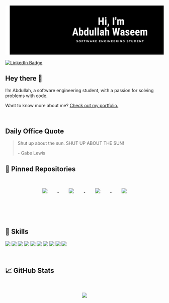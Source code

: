 [![Abdullah's Github Banner](./assets/header.png)](https://github.com/abdullahwaseem01)

[![LinkedIn Badge](https://img.shields.io/badge/LinkedIn-Profile-informational?style=flat&logo=linkedin&logoColor=white&color=0D76A8)](https://www.linkedin.com/in/abdullahwaseem01/)


## Hey there 👋

I’m Abdullah, a software engineering student, with a passion for solving problems with code.

Want to know more about me? [Check out my portfolio.](https://abdullahwaseem.com)

<br>

  ## Daily Office Quote
  > Shut up about the sun. SHUT UP ABOUT THE SUN!
  >
  > <p>- Gabe Lewis</p>

## 📌 Pinned Repositories
<p align="center">
<a href="https://github.com/abdullahwaseem01/our-blog">
  <img align="center" style="margin:2rem" src="https://github-readme-stats.vercel.app/api/pin/?username=abdullahwaseem01&repo=our-blog&title_color=ffffff&text_color=c9cacc&icon_color=FFFFFF&bg_color=000000" />
</a>

<a href="https://github.com/abdullahwaseem01/friendster-api">
  <img align="center" style="margin:2rem" src="https://github-readme-stats.vercel.app/api/pin/?username=abdullahwaseem01&repo=friendster-api&title_color=ffffff&text_color=c9cacc&icon_color=FFFFFF&bg_color=000000" />
</a>
<a href="https://github.com/abdullahwaseem01/Lab-Manager">
  <img align="center" style="margin: 2rem" src="https://github-readme-stats.vercel.app/api/pin/?username=abdullahwaseem01&repo=Lab-Manager&title_color=ffffff&text_color=c9cacc&icon_color=FFFFFF&bg_color=000000" />
</a>
<a href="https://github.com/abdullahwaseem01/MNIST-Database-CBIR">
  <img align="center" style="margin: 2rem" src="https://github-readme-stats.vercel.app/api/pin/?username=abdullahwaseem01&repo=MNIST-Database-CBIR&title_color=ffffff&text_color=c9cacc&icon_color=FFFFFF&bg_color=000000" />
</a>
</p>
<br>
<br>
  
## 💼 Skills

![](https://img.shields.io/badge/JavaScript-informational?style=flat&logo=javascript&logoColor=black&color=fcdc00)
![](https://img.shields.io/badge/Node.js-informational?style=flat&logo=node.js&logoColor=white&color=43853D)
![](https://img.shields.io/badge/MongoDB-informational?style=flat&logo=mongodb&logoColor=white&color=43853D)
![](https://img.shields.io/badge/HTML-informational?style=flat&logo=html5&logoColor=white&color=e54c21)
![](https://img.shields.io/badge/CSS-informational?style=flat&logo=css3&logoColor=white&color=258eca)
![](https://img.shields.io/badge/C%23-informational?style=flat&logo=c-sharp&logoColor=white&color=009404)
![](https://img.shields.io/badge/Python-informational?style=flat&logo=python&logoColor=white&color=254f73)
![](https://img.shields.io/badge/Jupyter%20Notebook-informational?style=flat&logo=jupyter&color=FFFFFF)
![](https://img.shields.io/badge/Flutter-informational?style=flat&logo=flutter&logoColor=white&color=5ec9f7)
![](https://img.shields.io/badge/ASP.NET-informational?style=flat&logo=.net&logoColor=white&color=6e15e7)
  
<br>
  
 
 ## &#x1f4c8; GitHub Stats
 <p align="center">
  <img align="center" style="margin: 2rem;" src="http://github-readme-streak-stats.herokuapp.com?   user=abdullahwaseem01&theme=icegray&hide_border=true&date_format=M%20j%5B%2C%20Y%5D&stroke=000000&ring=000000&fire=000000&currStreakNum=000000&sideNums=000000&currStreakLabel=000000&sideLabels=000000" />
  </p>
